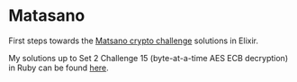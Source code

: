 # Matasano

First steps towards the [Matsano crypto challenge](http://cryptopals.com/) solutions in Elixir.

My solutions up to Set 2 Challenge 15 (byte-at-a-time AES ECB decryption) in Ruby can
be found [here](https://github.com/mattbaker/matasano-crypto-challenges).
